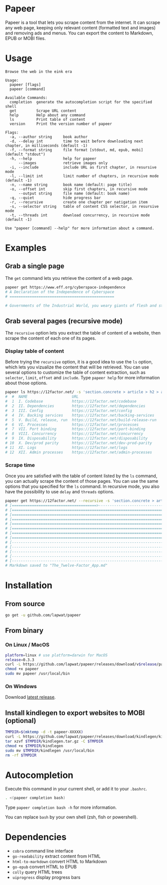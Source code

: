 # Papeer

Papeer is a tool that lets you scrape content from the internet. It can scrape any web page, keeping only relevant content (formatted text and images) and removing ads and menus. You can export the content to Markdown, EPUB or MOBI files.

# Usage

```
Browse the web in the eink era

Usage:
  papeer [flags]
  papeer [command]

Available Commands:
  completion  generate the autocompletion script for the specified shell
  get         Scrape URL content
  help        Help about any command
  ls          Print table of content
  version     Print the version number of papeer

Flags:
  -a, --author string     book author
  -d, --delay int         time to wait before downloading next chapter, in milliseconds (default -1)
  -f, --format string     file format [stdout, md, epub, mobi] (default "stdout")
  -h, --help              help for papeer
      --images            retrieve images only
  -i, --include           include URL as first chapter, in resursive mode
  -l, --limit int         limit number of chapters, in recursive mode (default -1)
  -n, --name string       book name (default: page title)
  -o, --offset int        skip first chapters, in recursive mode
      --output string     file name (default: book name)
  -q, --quiet             hide progress bar
  -r, --recursive         create one chapter per natigation item
  -s, --selector string   table of content CSS selector, in resursive mode
  -t, --threads int       download concurrency, in recursive mode (default -1)

Use "papeer [command] --help" for more information about a command.
```

# Examples

## Grab a single page

The `get` command lets you retrieve the content of a web page.

```sh
papeer get https://www.eff.org/cyberspace-independence
# A Declaration of the Independence of Cyberspace
# ===============================================

# Governments of the Industrial World, you weary giants of flesh and steel, I come from Cyberspace, the new home of Mind. On behalf of the future, I ask you of the past to leave us alone. You are not welcome among us. You have no sovereignty where we gather...
```

## Grab several pages (recursive mode)

The `recursive` option lets you extract the table of content of a website, then scrape the content of each one of its pages.

### Display table of content

Before trying the `recursive` option, it is a good idea to use the `ls` option, which lets you vizualize the content that will be retrieved. You can use several options to customize the table of content extraction, such as `selector`, `limit`, `offset` and `include`. Type `papeer help` for more information about those options.

```sh
papeer ls https://12factor.net/ -s 'section.concrete > article > h2 > a'
#  #  NAME                    URL                                    
#  1  I. Codebase             https://12factor.net/codebase          
#  2  II. Dependencies        https://12factor.net/dependencies      
#  3  III. Config             https://12factor.net/config            
#  4  IV. Backing services    https://12factor.net/backing-services  
#  5  V. Build, release, run  https://12factor.net/build-release-run 
#  6  VI. Processes           https://12factor.net/processes         
#  7  VII. Port binding       https://12factor.net/port-binding      
#  8  VIII. Concurrency       https://12factor.net/concurrency       
#  9  IX. Disposability       https://12factor.net/disposability     
# 10  X. Dev/prod parity      https://12factor.net/dev-prod-parity   
# 11  XI. Logs                https://12factor.net/logs              
# 12  XII. Admin processes    https://12factor.net/admin-processes
```

### Scrape time

Once you are satisfied with the table of content listed by the `ls` command, you can actually scrape the content of those pages. You can use the same options that you specified for the `ls` command. In recursive mode, you also have the possibility to use `delay` and `threads` options.

```sh
papeer get https://12factor.net/ --recursive -s 'section.concrete > article > h2 > a' --format=md
# [======================================>-----------------------------] Chapters 7 / 12
# [====================================================================] 1. I. Codebase
# [====================================================================] 2. II. Dependencies
# [====================================================================] 3. III. Config
# [====================================================================] 4. IV. Backing services
# [====================================================================] 5. V. Build, release, run
# [====================================================================] 6. VI. Processes
# [====================================================================] 7. VII. Port binding
# [--------------------------------------------------------------------] 8. VIII. Concurrency
# [--------------------------------------------------------------------] 9. IX. Disposability
# [--------------------------------------------------------------------] 10. X. Dev/prod parity
# [--------------------------------------------------------------------] 11. XI. Logs
# [--------------------------------------------------------------------] 12. XII. Admin processes
# Markdown saved to "The_Twelve-Factor_App.md"
```

# Installation

## From source

```sh
go get -u github.com/lapwat/papeer
```

## From binary

### On Linux / MacOS

```sh
platform=linux # use platform=darwin for MacOS
release=0.3.3
curl -L https://github.com/lapwat/papeer/releases/download/v$release/papeer-v$release-$platform-amd64 > papeer
chmod +x papeer
sudo mv papeer /usr/local/bin
```

### On Windows

Download [latest release](https://github.com/lapwat/papeer/releases/download/0.3.3/papeer-v0.3.3-windows-amd64.exe).

## Install kindlegen to export websites to MOBI (optional)

```sh
TMPDIR=$(mktemp -d -t papeer-XXXXX)
curl -L https://github.com/lapwat/papeer/releases/download/kindlegen/kindlegen_linux_2.6_i386_v2_9.tar.gz > $TMPDIR/kindlegen.tar.gz
tar xzvf $TMPDIR/kindlegen.tar.gz -C $TMPDIR
chmod +x $TMPDIR/kindlegen
sudo mv $TMPDIR/kindlegen /usr/local/bin
rm -rf $TMPDIR
```

# Autocompletion

Execute this command in your current shell, or add it to your `.bashrc`.

```sh
. <(papeer completion bash)
```

Type `papeer completion bash -h` for more information.

You can replace `bash` by your own shell (zsh, fish or powershell).

# Dependencies

- `cobra` command line interface
- `go-readability` extract content from HTML
- `html-to-markdown` convert HTML to Markdown
- `go-epub` convert HTML to EPUB
- `colly` query HTML trees
- `uiprogress` display progress bars
